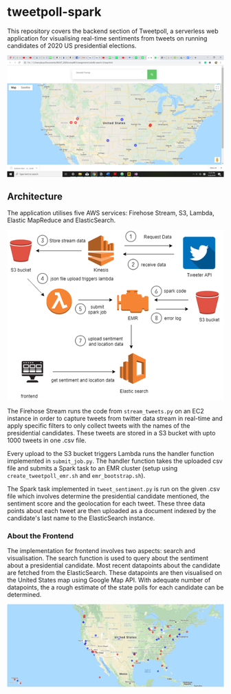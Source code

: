 # tweetpoll-spark
This repository covers the backend section of Tweetpoll, a serverless web application for visualising real-time sentiments from tweets on running candidates of 2020 US presidential elections. 


![Image of Web Application](web_app.png)


## Architecture
The application utilises five AWS services: Firehose Stream, S3, Lambda, Elastic MapReduce and ElasticSearch. 


![Image of Backend Architecture Overview](architecture.png)


The Firehose Stream runs the code from `stream_tweets.py` on an EC2 instance in order to capture tweets from twitter data stream in real-time and apply specific filters to only collect tweets with the names of the presidential candidates. These tweets are stored in a S3 bucket with upto 1000 tweets in one .csv file. 


Every upload to the S3 bucket triggers Lambda runs  the handler function implemented in `submit_job.py`. The handler function takes the uploaded csv file and submits a Spark task to an EMR cluster (setup using `create_tweetpoll_emr.sh` and `emr_bootstrap.sh`). 


The Spark task implemented in `tweet_sentiment.py` is run on the given .csv file which involves determine the presidential candidate mentioned, the sentiment score and the geolocation for each tweet. These three data points about each tweet are then uploaded as a document indexed by the candidate's last name to the ElasticSearch instance. 


### About the Frontend 
The implementation for frontend involves two aspects: search and visualisation. The search function is used to query about the sentiment about a presidential candidate. Most recent datapoints about the candidate are fetched from the ElasticSearch. These datapoints are then visualised on the United States map using Google Map API. With adequate number of datapoints, the a rough estimate of the state polls for each candidate can be determined. 


![Sample visualisation](visualisation.jpeg)